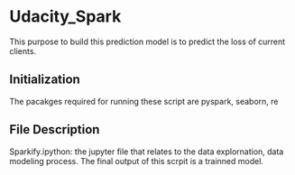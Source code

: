 # Udacity_Spark
This purpose to build this prediction model is to predict the loss of current clients.

## Initialization
The pacakges required for running these script are pyspark, seaborn, re


## File Description
Sparkify.ipython: the jupyter file that relates to the data explornation, data modeling process. The final output of this scrpit is a trainned model.
